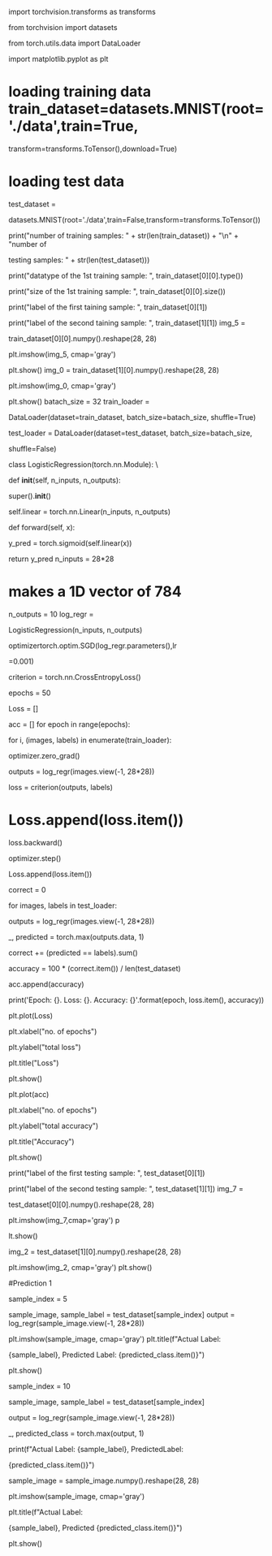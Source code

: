 import torchvision.transforms as transforms 

from torchvision import datasets 

from torch.utils.data import DataLoader 

import matplotlib.pyplot as plt 

# loading training data train_dataset=datasets.MNIST(root='./data',train=True, 

transform=transforms.ToTensor(),download=True) 

# loading test data 

test_dataset = 

datasets.MNIST(root='./data',train=False,transform=transforms.ToTensor()) 

print("number of training samples: " + str(len(train_dataset)) + "\n" + "number of 

testing samples: " + str(len(test_dataset)))

print("datatype of the 1st training sample: ", train_dataset[0][0].type()) 

print("size of the 1st training sample: ", train_dataset[0][0].size()) 

print("label of the first taining sample: ", train_dataset[0][1]) 

print("label of the second taining sample: ", train_dataset[1][1]) img_5 = 

train_dataset[0][0].numpy().reshape(28, 28) 

plt.imshow(img_5, cmap='gray') 

plt.show() img_0 = train_dataset[1][0].numpy().reshape(28, 28) 

plt.imshow(img_0, cmap='gray') 

plt.show() batach_size = 32 train_loader = 

DataLoader(dataset=train_dataset, batch_size=batach_size, shuffle=True) 

test_loader = DataLoader(dataset=test_dataset, batch_size=batach_size, 

shuffle=False) 

class LogisticRegression(torch.nn.Module): \

def __init__(self, n_inputs, n_outputs): 

 super().__init__() 

self.linear = torch.nn.Linear(n_inputs, n_outputs) 

def forward(self, x): 

 y_pred = torch.sigmoid(self.linear(x)) 

return y_pred n_inputs = 28*28 

# makes a 1D vector of 784 

n_outputs = 10 log_regr = 

LogisticRegression(n_inputs, n_outputs)

optimizertorch.optim.SGD(log_regr.parameters(),lr

=0.001) 

criterion = torch.nn.CrossEntropyLoss() 

epochs = 50 

Loss = [] 

acc = [] for epoch in range(epochs): 

for i, (images, labels) in enumerate(train_loader): 

optimizer.zero_grad() 

outputs = log_regr(images.view(-1, 28*28)) 

loss = criterion(outputs, labels) 

# Loss.append(loss.item()) 

loss.backward() 

optimizer.step() 

Loss.append(loss.item()) 

correct = 0 

for images, labels in test_loader: 

 outputs = log_regr(images.view(-1, 28*28)) 

_, predicted = torch.max(outputs.data, 1) 

correct += (predicted == labels).sum() 

accuracy = 100 * (correct.item()) / len(test_dataset) 

acc.append(accuracy)

print('Epoch: {}. Loss: {}. Accuracy: {}'.format(epoch, loss.item(), accuracy)) 

plt.plot(Loss) 

plt.xlabel("no. of epochs") 

plt.ylabel("total loss") 

plt.title("Loss") 

plt.show() 

plt.plot(acc) 

plt.xlabel("no. of epochs") 

plt.ylabel("total accuracy") 

plt.title("Accuracy") 

plt.show() 

print("label of the first testing sample: ", test_dataset[0][1]) 

print("label of the second testing sample: ", test_dataset[1][1]) img_7 = 

test_dataset[0][0].numpy().reshape(28, 28) 

plt.imshow(img_7,cmap='gray') p

lt.show() 

img_2 = test_dataset[1][0].numpy().reshape(28, 28) 

plt.imshow(img_2, cmap='gray') plt.show() 

#Prediction 1 

sample_index = 5 

sample_image, sample_label = test_dataset[sample_index]
output = log_regr(sample_image.view(-1, 28*28)) 

plt.imshow(sample_image, cmap='gray') plt.title(f"Actual Label: 

{sample_label}, Predicted Label: {predicted_class.item()}")

plt.show()

sample_index = 10 

sample_image, sample_label = test_dataset[sample_index]

output = log_regr(sample_image.view(-1, 28*28)) 

_, predicted_class = torch.max(output, 1) 

print(f"Actual Label: {sample_label}, PredictedLabel: 

{predicted_class.item()}")

sample_image = sample_image.numpy().reshape(28, 28)

plt.imshow(sample_image, cmap='gray')

plt.title(f"Actual Label: 

{sample_label}, Predicted {predicted_class.item()}")

plt.show()

